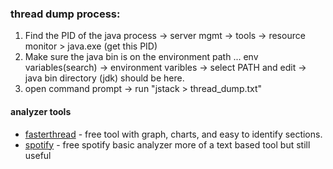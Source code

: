 ### thread dump process:

1. Find the PID of the java process -> server mgmt -> tools -> resource monitor > java.exe (get this PID)
2. Make sure the java bin is on the environment path ... env variables(search) -> environment varibles -> select PATH and edit -> java bin directory (jdk) should be here.
3. open command prompt -> run "jstack <PID> > thread_dump.txt"

#### analyzer tools
- [fasterthread](https://fastthread.io/) - free tool with graph, charts, and easy to identify sections.
- [spotify](https://spotify.github.io/threaddump-analyzer/) - free spotify basic analyzer more of a text based tool but still useful
